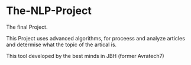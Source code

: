# The-NLP-Project
The final Project.

This Project uses advanced algorithms, for proceess and analyze articles
and determise what the topic of the artical is.

This tool developed by the best minds in JBH (former Avratech7)
